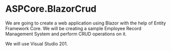 # ASPCore.BlazorCrud

We are going to create a web application using Blazor with the help of Entity Framework Core. We will be creating a sample Employee Record Management System and perform CRUD operations on it.

We will use Visual Studio 201.
